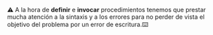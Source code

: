 :warning: A la hora de **definir** e **invocar** procedimientos tenemos que prestar mucha atención a la sintaxis y a los errores para no perder de vista el objetivo del problema por un error de escritura.:keyboard: